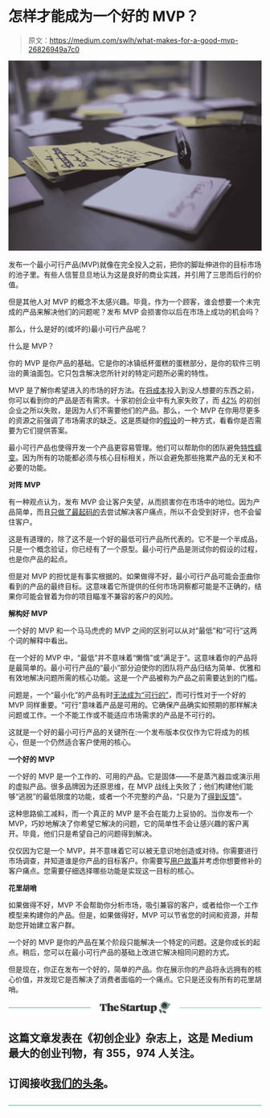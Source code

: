 # 怎样才能成为一个好的 MVP？

> 原文：<https://medium.com/swlh/what-makes-for-a-good-mvp-26826949a7c0>

![](img/5b6fe2229a0764962b9ae362b92e87c9.png)

发布一个最小可行产品(MVP)就像在完全投入之前，把你的脚趾伸进你的目标市场的池子里。有些人信誓旦旦地认为这是良好的商业实践，并引用了三思而后行的价值。

但是其他人对 MVP 的概念不太感兴趣。毕竟，作为一个顾客，谁会想要一个未完成的产品来解决他们的问题呢？发布 MVP 会损害你以后在市场上成功的机会吗？

那么，什么是好的(或坏的)最小可行产品呢？

什么是 MVP？

你的 MVP 是你产品的基础。它是你的冰镇纸杯蛋糕的蛋糕部分，是你的软件三明治的黄油面包。它只包含解决您所针对的特定问题所必需的特性。

MVP 是了解你希望进入的市场的好方法。在[将成本](https://www.parkersoftware.com/blog/sunk-cost-fallacy-code-worth-effort/)投入到没人想要的东西之前，你可以看到你的产品是否有需求。十家初创企业中有九家失败了，而 [42%](https://www.cbinsights.com/research/startup-failure-reasons-top/) 的初创企业之所以失败，是因为人们不需要他们的产品。那么，一个 MVP 在你用尽更多的资源之前强调了市场需求的缺乏。这是质疑你的[假设](https://www.parkersoftware.com/blog/tech-assumptions-make-ass-users/)的一种方式，看看你是否需要为它们提供答案。

最小可行产品也使得开发一个产品更容易管理。他们可以帮助你的团队避免[特性蠕变](https://www.parkersoftware.com/blog/feature-creep-software-guilty/)。因为所有的功能都必须与核心目标相关，所以会避免那些拖累产品的无关和不必要的功能。

**对阵 MVP**

有一种观点认为，发布 MVP 会让客户失望，从而损害你在市场中的地位。因为产品简单，而且[只做了最起码的](/swlh/minimum-lovable-product-v-s-minimum-viable-product-527f33229b0d)去尝试解决客户痛点，所以不会受到好评，也不会留住客户。

这是有道理的，除了这不是一个好的最低可行产品所代表的。它不是一个半成品，只是一个概念验证，你已经有了一个原型。最小可行产品是测试你的假设的过程，也是你产品的起点。

但是对 MVP 的担忧是有事实根据的。如果做得不好，最小可行产品可能会歪曲你看到的产品的最终目标。这意味着它所提供的任何市场洞察都可能是不正确的，结果你可能会冒着为你的项目瞄准不兼容的客户的风险。

**解构好 MVP**

一个好的 MVP 和一个马马虎虎的 MVP 之间的区别可以从对“最低”和“可行”这两个词的解释中看出。

在一个好的 MVP 中，“最低”并不意味着“懒惰”或“满足于”。这意味着你的产品将是最简单的。最小可行产品的“最小”部分迫使你的团队将产品归结为简单、优雅和有效地解决问题所需的核心功能。这是一个产品被称为产品之前需要达到的门槛。

问题是，一个“最小化”的产品有时[无法成为“可行的”](https://www.entrepreneur.com/article/251600)，而可行性对于一个好的 MVP 同样重要。“可行”意味着产品是可用的。它确保产品确实如预期的那样解决问题或工作。一个不能工作或不能适应市场需求的产品是不可行的。

这就是一个好的最小可行产品的关键所在:一个发布版本仅仅作为它将成为的核心，但是一个仍然适合客户使用的核心。

**一个好的 MVP**

一个好的 MVP 是一个工作的、可用的产品。它是固体——不是蒸汽器皿或演示用的虚拟产品。很多品牌因为还原思维，在 MVP 战线上失败了；他们构建他们能够“逃脱”的最低限度的功能，或者一个不完整的产品，“只是为了[得到反馈](https://www.parkersoftware.com/blog/product-feedback-the-proof-of-the-pudding-is-in-the-eating/)”。

这种思路偷工减料，而一个真正的 MVP 是不会在能力上妥协的。当你发布一个 MVP，巧妙地解决了你希望它解决的问题，它的简单性不会让感兴趣的客户离开。毕竟，他们只是希望自己的问题得到解决。

仅仅因为它是一个 MVP，并不意味着它可以被无意识地创造或对待。你需要进行市场调查，并知道谁是你产品的目标客户。你需要写[用户故事](https://www.parkersoftware.com/blog/user-story-writing/)并考虑你想要修补的客户痛点。您需要仔细选择哪些功能是实现这一目标的核心。

**花里胡哨**

如果做得不好，MVP 不会帮助你分析市场，吸引兼容的客户，或者给你一个工作模型来构建你的产品。但是，如果做得好，MVP 可以节省您的时间和资源，并帮助您开始建立客户群。

一个好的 MVP 是你的产品在某个阶段只能解决一个特定的问题。这是你成长的起点。稍后，您可以在最小可行产品的基础上改进它解决相同问题的方式。

但是现在，你正在发布一个好的，简单的产品。你在展示你的产品将永远拥有的核心价值，并发现它是否解决了消费者面临的一个痛点。它只是还没有所有的花里胡哨。

[![](img/308a8d84fb9b2fab43d66c117fcc4bb4.png)](https://medium.com/swlh)

## 这篇文章发表在《初创企业》杂志上，这是 Medium 最大的创业刊物，有 355，974 人关注。

## 订阅接收[我们的头条](http://growthsupply.com/the-startup-newsletter/)。

[![](img/b0164736ea17a63403e660de5dedf91a.png)](https://medium.com/swlh)